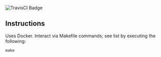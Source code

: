 ![TravisCI Badge](https://travis-ci.org/anthonyhastings/dishonored2-power-calculator.svg?branch=master "TravisCI Badge")

## Instructions

Uses Docker.
Interact via Makefile commands; see list by executing the following:
```
make
```
